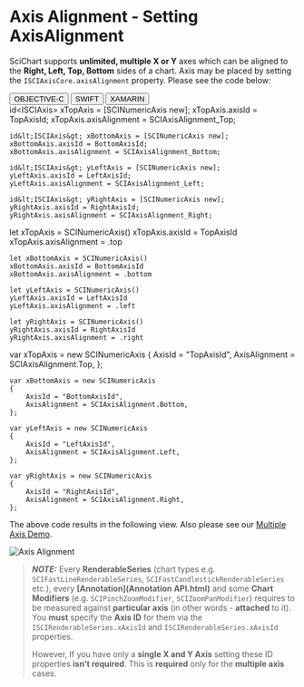 # Axis Alignment - Setting AxisAlignment
SciChart supports **unlimited, multiple X or Y** axes which can be aligned to the **Right, Left, Top, Bottom** sides of a chart. Axis may be placed by setting the `ISCIAxisCore.axisAlignment` property. Please see the code below:

<div class="code-snippet-tabs">
  <button class="code-snippet-tab" onclick="showCodeFor(event, 'objectivec')">OBJECTIVE-C</button>
  <button class="code-snippet-tab" onclick="showCodeFor(event, 'swift')">SWIFT</button>
  <button class="code-snippet-tab" onclick="showCodeFor(event, 'cs')">XAMARIN</button>
</div>
<div class="code-snippet" id="objectivec">
    id&lt;ISCIAxis&gt; xTopAxis = [SCINumericAxis new];
    xTopAxis.axisId = TopAxisId;
    xTopAxis.axisAlignment = SCIAxisAlignment_Top;
    
    id&lt;ISCIAxis&gt; xBottomAxis = [SCINumericAxis new];
    xBottomAxis.axisId = BottomAxisId;
    xBottomAxis.axisAlignment = SCIAxisAlignment_Bottom;
    
    id&lt;ISCIAxis&gt; yLeftAxis = [SCINumericAxis new];
    yLeftAxis.axisId = LeftAxisId;
    yLeftAxis.axisAlignment = SCIAxisAlignment_Left;
    
    id&lt;ISCIAxis&gt; yRightAxis = [SCINumericAxis new];
    yRightAxis.axisId = RightAxisId;
    yRightAxis.axisAlignment = SCIAxisAlignment_Right;
</div>
<div class="code-snippet" id="swift">
    let xTopAxis = SCINumericAxis()
    xTopAxis.axisId = TopAxisId
    xTopAxis.axisAlignment = .top
    
    let xBottomAxis = SCINumericAxis()
    xBottomAxis.axisId = BottomAxisId
    xBottomAxis.axisAlignment = .bottom

    let yLeftAxis = SCINumericAxis()
    yLeftAxis.axisId = LeftAxisId
    yLeftAxis.axisAlignment = .left
    
    let yRightAxis = SCINumericAxis()
    yRightAxis.axisId = RightAxisId
    yRightAxis.axisAlignment = .right
</div>
<div class="code-snippet" id="cs">
    var xTopAxis = new SCINumericAxis
    {
        AxisId = "TopAxisId",
        AxisAlignment = SCIAxisAlignment.Top,
    };

    var xBottomAxis = new SCINumericAxis
    {
        AxisId = "BottomAxisId",
        AxisAlignment = SCIAxisAlignment.Bottom,
    };

    var yLeftAxis = new SCINumericAxis
    {
        AxisId = "LeftAxisId",
        AxisAlignment = SCIAxisAlignment.Left,
    };

    var yRightAxis = new SCINumericAxis
    {
        AxisId = "RightAxisId",
        AxisAlignment = SCIAxisAlignment.Right,
    };
</div>

The above code results in the following view. Also please see our [Multiple Axis Demo](https://www.scichart.com/example/ios-multiple-axis-demo/). 

![Axis Alignment](img/axis-2d/axis-alignment.png)

> **_NOTE:_** Every **RenderableSeries** (chart types e.g. `SCIFastLineRenderableSeries`, `SCIFastCandlestickRenderableSeries` etc.), every **[Annotation](Annotation API.html)** and some **Chart Modifiers** (e.g. `SCIPinchZoomModifier`, `SCIZoomPanModifier`) requires to be measured against **particular axis** (in other words - **attached** to it). You **must** specify the **Axis ID** for them via the `ISCIRenderableSeries.xAxisId` and `ISCIRenderableSeries.xAxisId` properties.
>
> However, If you have only a **single X and Y Axis** setting these ID properties **isn't required**. This is **required** only for the **multiple axis** cases.